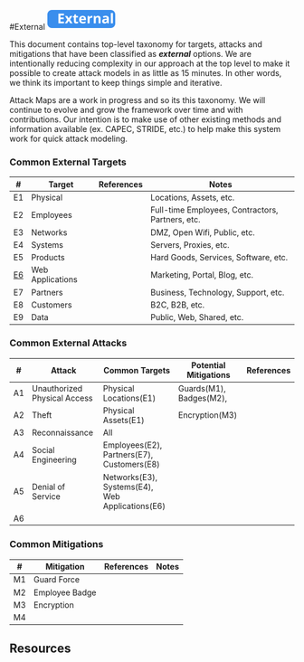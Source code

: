 
#External
![External](../../_images/external.svg)

This document contains top-level taxonomy for targets, attacks and mitigations that have been classified as ***external*** options.  We are intentionally reducing complexity in our approach at the top level to make it possible to create attack models in as little as 15 minutes. In other words, we think its important to keep things simple and iterative.

Attack Maps are a work in progress and so its this taxonomy.  We will continue to evolve and grow the framework over time and with contributions.  Our intention is to make use of other existing methods and information available (ex. CAPEC, STRIDE, etc.) to help make this system work for quick attack modeling.

### Common External Targets

| # | Target| References |Notes|
|---|-------|------------|-----|
|E1|Physical||Locations, Assets, etc.|
|E2|Employees||Full-time Employees, Contractors, Partners, etc.|
|E3|Networks||DMZ, Open Wifi, Public, etc.|
|E4|Systems||Servers, Proxies, etc.|
|E5|Products||Hard Goods, Services, Software, etc.|
|[E6](E6-Web-Applications/README.md)|Web Applications||Marketing, Portal, Blog, etc.|
|E7|Partners||Business, Technology, Support, etc.|
|E8|Customers||B2C, B2B, etc.|
|E9|Data||Public, Web, Shared, etc.|

### Common External Attacks 

| # |Attack|Common Targets|Potential Mitigations|References|
|---|------|--------------|---------------------|----------|
|A1|Unauthorized Physical Access|Physical Locations(E1)|Guards(M1), Badges(M2), ||
|A2|Theft|Physical Assets(E1)|Encryption(M3)||
|A3|Reconnaissance|All|||
|A4|Social Engineering|Employees(E2), Partners(E7), Customers(E8)|||
|A5|Denial of Service|Networks(E3), Systems(E4), Web Applications(E6)|||
|A6|||||


### Common Mitigations 

|#|Mitigation|References|Notes|
|---|----------|----------|----|
|M1|Guard Force|||
|M2|Employee Badge|||
|M3|Encryption|||
|M4||||



## Resources



